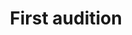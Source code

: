 ---
title: "First audition"
url: /gruchet-le-valasse/first-audition/
shop: les appareils auditifs
---